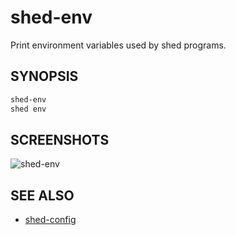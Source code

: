 # shed-env

Print environment variables used by shed programs.

## SYNOPSIS

```bash
shed-env
shed env
```

## SCREENSHOTS

![shed-env](shed-env.gif "shed-env")

## SEE ALSO

- [shed-config](shed-config.md)
